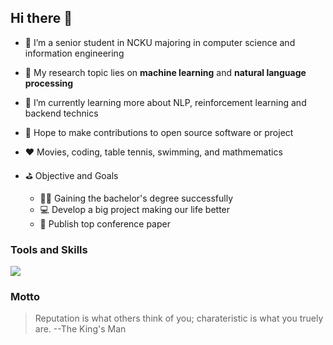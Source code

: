 ## Hi there 👋

- 🔭 I’m a senior student in NCKU majoring in computer science and information engineering
- 🎯 My research topic lies on **machine learning** and **natural language processing**
- 🌱 I’m currently learning more about NLP, reinforcement learning and backend technics
- 👯 Hope to make contributions to open source software or project
- ❤️ Movies, coding, table tennis, swimming, and mathmematics
- ⛳️ Objective and Goals
  
  - 🧑‍🎓 Gaining the bachelor's degree successfully
  - 💻 Develop a big project making our life better
  - 📝 Publish top conference paper

### Tools and Skills 

![](https://cdn-icons-png.flaticon.com/512/5968/5968282.png)

### Motto
> Reputation is what others think of you; charateristic is what you truely are.
> --The King's Man
